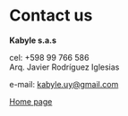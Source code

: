 # Contact us

**Kabyle s.a.s**

cel: +598 99 766 586   
Arq. Javier Rodríguez Iglesias 

e-mail: [kabyle.uy@gmail.com](mailto:kabyle.uy@gmail.com)


[Home page](./README.md)
